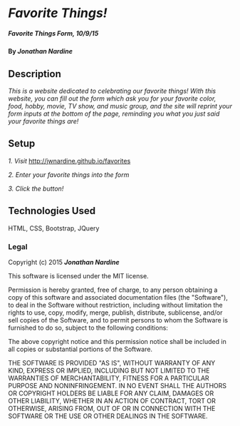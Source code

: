 # _Favorite Things!_

##### _Favorite Things Form, 10/9/15_

#### By _**Jonathan Nardine**_

## Description

_This is a website dedicated to celebrating our favorite things! With this website, you can fill out the form which ask you for your favorite color, food, hobby, movie, TV show, and music group, and the site will reprint your form inputs at the bottom of the page, reminding you what you just said your favorite things are!_

## Setup

*1. Visit* http://jwnardine.github.io/favorites

*2. Enter your favorite things into the form*

*3. Click the button!*

## Technologies Used

HTML,
CSS,
Bootstrap,
JQuery

### Legal

Copyright (c) 2015 **_Jonathan Nardine_**

This software is licensed under the MIT license.

Permission is hereby granted, free of charge, to any person obtaining a copy
of this software and associated documentation files (the "Software"), to deal
in the Software without restriction, including without limitation the rights
to use, copy, modify, merge, publish, distribute, sublicense, and/or sell
copies of the Software, and to permit persons to whom the Software is
furnished to do so, subject to the following conditions:

The above copyright notice and this permission notice shall be included in
all copies or substantial portions of the Software.

THE SOFTWARE IS PROVIDED "AS IS", WITHOUT WARRANTY OF ANY KIND, EXPRESS OR
IMPLIED, INCLUDING BUT NOT LIMITED TO THE WARRANTIES OF MERCHANTABILITY,
FITNESS FOR A PARTICULAR PURPOSE AND NONINFRINGEMENT. IN NO EVENT SHALL THE
AUTHORS OR COPYRIGHT HOLDERS BE LIABLE FOR ANY CLAIM, DAMAGES OR OTHER
LIABILITY, WHETHER IN AN ACTION OF CONTRACT, TORT OR OTHERWISE, ARISING FROM,
OUT OF OR IN CONNECTION WITH THE SOFTWARE OR THE USE OR OTHER DEALINGS IN
THE SOFTWARE.